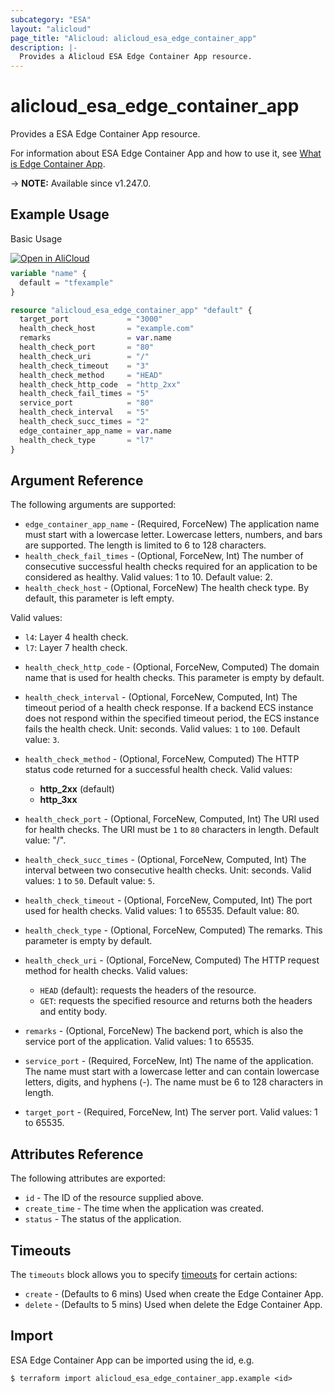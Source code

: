 ```yaml
---
subcategory: "ESA"
layout: "alicloud"
page_title: "Alicloud: alicloud_esa_edge_container_app"
description: |-
  Provides a Alicloud ESA Edge Container App resource.
---
```


# alicloud_esa_edge_container_app

Provides a ESA Edge Container App resource.



For information about ESA Edge Container App and how to use it, see [What is Edge Container App](https://next.api.alibabacloud.com/document/ESA/2024-09-10/CreateEdgeContainerApp).

-> **NOTE:** Available since v1.247.0.

## Example Usage

Basic Usage

<div style="display: block;margin-bottom: 40px;"><div class="oics-button" style="float: right;position: absolute;margin-bottom: 10px;">
  <a href="https://api.aliyun.com/terraform?resource=alicloud_esa_edge_container_app&exampleId=cd7b6eaf-4a63-e40e-e92a-2169edc425fad8becd15&activeTab=example&spm=docs.r.esa_edge_container_app.0.cd7b6eaf4a&intl_lang=EN_US" target="_blank">
    <img alt="Open in AliCloud" src="https://img.alicdn.com/imgextra/i1/O1CN01hjjqXv1uYUlY56FyX_!!6000000006049-55-tps-254-36.svg" style="max-height: 44px; max-width: 100%;">
  </a>
</div></div>

```terraform
variable "name" {
  default = "tfexample"
}

resource "alicloud_esa_edge_container_app" "default" {
  target_port             = "3000"
  health_check_host       = "example.com"
  remarks                 = var.name
  health_check_port       = "80"
  health_check_uri        = "/"
  health_check_timeout    = "3"
  health_check_method     = "HEAD"
  health_check_http_code  = "http_2xx"
  health_check_fail_times = "5"
  service_port            = "80"
  health_check_interval   = "5"
  health_check_succ_times = "2"
  edge_container_app_name = var.name
  health_check_type       = "l7"
}
```

## Argument Reference

The following arguments are supported:
* `edge_container_app_name` - (Required, ForceNew) The application name must start with a lowercase letter. Lowercase letters, numbers, and bars are supported. The length is limited to 6 to 128 characters.
* `health_check_fail_times` - (Optional, ForceNew, Int) The number of consecutive successful health checks required for an application to be considered as healthy. Valid values: 1 to 10. Default value: 2.
* `health_check_host` - (Optional, ForceNew) The health check type. By default, this parameter is left empty.

Valid values:

  - `l4`: Layer 4 health check.
  - `l7`: Layer 7 health check.
* `health_check_http_code` - (Optional, ForceNew, Computed) The domain name that is used for health checks. This parameter is empty by default.
* `health_check_interval` - (Optional, ForceNew, Computed, Int) The timeout period of a health check response. If a backend ECS instance does not respond within the specified timeout period, the ECS instance fails the health check. Unit: seconds.
Valid values: `1` to `100`.
Default value: `3`.
* `health_check_method` - (Optional, ForceNew, Computed) The HTTP status code returned for a successful health check. Valid values:

  - **http\_2xx** (default)
  - **http\_3xx**
* `health_check_port` - (Optional, ForceNew, Computed, Int) The URI used for health checks. The URI must be `1` to `80` characters in length. Default value: "/".
* `health_check_succ_times` - (Optional, ForceNew, Computed, Int) The interval between two consecutive health checks. Unit: seconds. Valid values: `1` to `50`. Default value: `5`.
* `health_check_timeout` - (Optional, ForceNew, Computed, Int) The port used for health checks. Valid values: 1 to 65535. Default value: 80.
* `health_check_type` - (Optional, ForceNew, Computed) The remarks. This parameter is empty by default.
* `health_check_uri` - (Optional, ForceNew, Computed) The HTTP request method for health checks. Valid values:

  - `HEAD` (default): requests the headers of the resource.
  - `GET`: requests the specified resource and returns both the headers and entity body.
* `remarks` - (Optional, ForceNew) The backend port, which is also the service port of the application. Valid values: 1 to 65535.
* `service_port` - (Required, ForceNew, Int) The name of the application. The name must start with a lowercase letter and can contain lowercase letters, digits, and hyphens (-). The name must be 6 to 128 characters in length.
* `target_port` - (Required, ForceNew, Int) The server port. Valid values: 1 to 65535.

## Attributes Reference

The following attributes are exported:
* `id` - The ID of the resource supplied above.
* `create_time` - The time when the application was created.
* `status` - The status of the application. 

## Timeouts

The `timeouts` block allows you to specify [timeouts](https://www.terraform.io/docs/configuration-0-11/resources.html#timeouts) for certain actions:
* `create` - (Defaults to 6 mins) Used when create the Edge Container App.
* `delete` - (Defaults to 5 mins) Used when delete the Edge Container App.

## Import

ESA Edge Container App can be imported using the id, e.g.

```shell
$ terraform import alicloud_esa_edge_container_app.example <id>
```